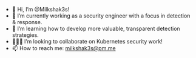- 👋 Hi, I’m @Milkshak3s!
- 👀 I’m currently working as a security engineer with a focus in detection & response.
- 🌱 I’m learning how to develop more valuable, transparent detection strategies. 
- 🧑‍🤝‍🧑 I’m looking to collaborate on Kubernetes security work! 
- 📫 How to reach me: milkshak3s@pm.me
